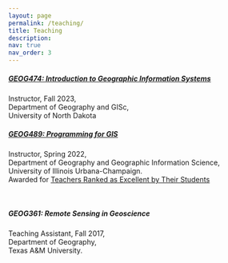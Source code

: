 ```yaml
---
layout: page
permalink: /teaching/
title: Teaching
description: 
nav: true
nav_order: 3
---
```


<h5>
    <a href="/assets/pdf/GEOG474_Fall2023_Final.pdf">GEOG474: Introduction to Geographic Information Systems</a>
</h5>
<p>
    Instructor, Fall 2023, <br> 
    Department of Geography and GISc, <br>
    University of North Dakota <br> 
</p>

<h5>
    <a href="https://github.com/jparkgeo/GEOG489"> GEOG489: Programming for GIS 
    </a>
</h5>
<p>
    Instructor, Spring 2022, <br> 
    Department of Geography and Geographic Information Science, <br>
    University of Illinois Urbana-Champaign. <br> 
    Awarded for <u> Teachers Ranked as Excellent by Their Students </u>
</p>
<br>

<h5> GEOG361: Remote Sensing in Geoscience </h5>
<p> 
    Teaching Assistant, Fall 2017, <br>
    Department of Geography, <br>
    Texas A&M University. <br> 
</p>
